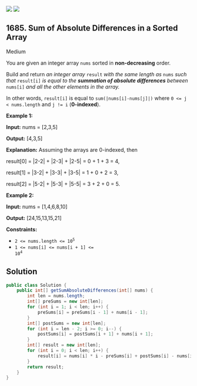 [![](https://img.shields.io/github/stars/javadev/LeetCode-in-Java?label=Stars&style=flat-square)](https://github.com/javadev/LeetCode-in-Java)
[![](https://img.shields.io/github/forks/javadev/LeetCode-in-Java?label=Fork%20me%20on%20GitHub%20&style=flat-square)](https://github.com/javadev/LeetCode-in-Java/fork)

## 1685\. Sum of Absolute Differences in a Sorted Array

Medium

You are given an integer array `nums` sorted in **non-decreasing** order.

Build and return _an integer array_ `result` _with the same length as_ `nums` _such that_ `result[i]` _is equal to the **summation of absolute differences** between_ `nums[i]` _and all the other elements in the array._

In other words, `result[i]` is equal to `sum(|nums[i]-nums[j]|)` where `0 <= j < nums.length` and `j != i` (**0-indexed**).

**Example 1:**

**Input:** nums = [2,3,5]

**Output:** [4,3,5]

**Explanation:** Assuming the arrays are 0-indexed, then

result[0] = \|2-2\| + \|2-3\| + \|2-5\| = 0 + 1 + 3 = 4,

result[1] = \|3-2\| + \|3-3\| + \|3-5\| = 1 + 0 + 2 = 3,

result[2] = \|5-2\| + \|5-3\| + \|5-5\| = 3 + 2 + 0 = 5.

**Example 2:**

**Input:** nums = [1,4,6,8,10]

**Output:** [24,15,13,15,21]

**Constraints:**

*   <code>2 <= nums.length <= 10<sup>5</sup></code>
*   <code>1 <= nums[i] <= nums[i + 1] <= 10<sup>4</sup></code>

## Solution

```java
public class Solution {
    public int[] getSumAbsoluteDifferences(int[] nums) {
        int len = nums.length;
        int[] preSums = new int[len];
        for (int i = 1; i < len; i++) {
            preSums[i] = preSums[i - 1] + nums[i - 1];
        }
        int[] postSums = new int[len];
        for (int i = len - 2; i >= 0; i--) {
            postSums[i] = postSums[i + 1] + nums[i + 1];
        }
        int[] result = new int[len];
        for (int i = 0; i < len; i++) {
            result[i] = nums[i] * i - preSums[i] + postSums[i] - nums[i] * (len - i - 1);
        }
        return result;
    }
}
```